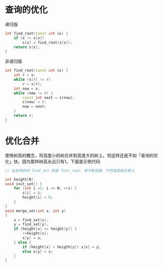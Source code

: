 # 查询的优化

递归版

```c++
int find_root(const int &x) {
	if (x != s[x])
		s[x] = find_root(s[x]);
	return s[x];
}
```

非递归版

```c++
int find_root(const int &x) {
	int r = x;
	while (s[r] != r)
		r = s[r];
	int now = x;
	while (now != r) {
		const int next = s[now];
		s[now] = r;
		now = next;
	}
	return r;
}
```

# 优化合并

使用树高的概念，将高度小的树合并到高度大的树上。但这样还是不如「查询的优化」快，因为那样树高永远只有1。下面是示例代码

```c++
// 此处用到的 find_set 即是 fint_root，但不新连接，不然高度值没意义

int height[N]
void init_set() {
    for (int i =1; i <= N; ++i) {
        s[i] = i;
        height[i] = 0;
    }
}
void merge_set(int x, int y)
{
    x = find_set(x);
    y = find_set(y);
    if (height[x] == height[y]) {
        ++height[x];
        s[y] = x;
    } else {
        if (height[x] < heigth[y]) s[x] = y;
        else s[y] = x;
    }
}
```

